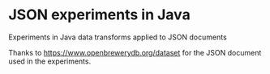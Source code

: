 # JSON experiments in Java
Experiments in Java data transforms applied to JSON documents

Thanks to https://www.openbrewerydb.org/dataset for the JSON document used in the experiments.
